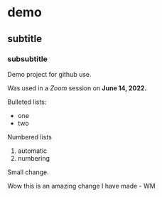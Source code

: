 # demo

## subtitle

### subsubtitle

Demo project for github use.

Was used in a *Zoom* session on **June 14, 2022.**

Bulleted lists:

* one
* two

Numbered lists
1. automatic
1. numbering

Small change.

Wow this is an amazing change I have made - WM
